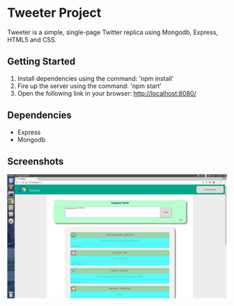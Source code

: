# Tweeter Project

Tweeter is a simple, single-page Twitter replica using Mongodb, Express, HTML5 and CSS.

## Getting Started

1. Install dependencies using the command: 'npm install'
2. Fire up the server using the command: 'npm start'
3. Open the following link in your browser: [http://localhost:8080/](http://localhost:8080/)

## Dependencies

- Express
- Mongodb
    
## Screenshots
!['Home Page'](https://github.com/ryan-olejnik/tweeter/blob/master/public/images/home_page.png)




